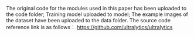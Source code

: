 The original code for the modules used in this paper has been uploaded to the code folder;
Training model uploaded to model; 
The example images of the dataset have been uploaded to the data folder. 
The source code reference link is as follows：
https://github.com/ultralytics/ultralytics
